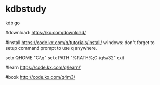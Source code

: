 # kdbstudy
kdb go

#download:
https://kx.com/download/

#install
https://code.kx.com/q/tutorials/install/
windows: don't forget to setup command prompt to use q anywhere.

setx QHOME "C:\q"
setx PATH "%PATH%;C:\q\w32"
exit

#learn
https://code.kx.com/q/learn/

#book
http://code.kx.com/q4m3/



